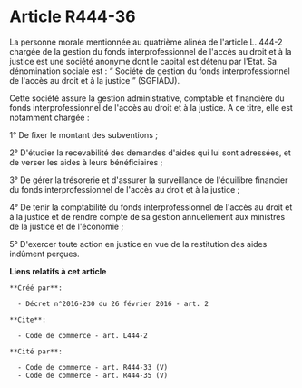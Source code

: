 # Article R444-36

La personne morale mentionnée au quatrième alinéa de l'article L. 444-2 chargée de la gestion du fonds interprofessionnel de
l'accès au droit et à la justice est une société anonyme dont le capital est détenu par l'Etat. Sa dénomination sociale est :
“ Société de gestion du fonds interprofessionnel de l'accès au droit et à la justice ” (SGFIADJ). 

Cette société assure la gestion administrative, comptable et financière du fonds interprofessionnel de l'accès au droit et à
la justice. A ce titre, elle est notamment chargée : 

1° De fixer le montant des subventions ; 

2° D'étudier la recevabilité des demandes d'aides qui lui sont adressées, et de verser les aides à leurs bénéficiaires ; 

3° De gérer la trésorerie et d'assurer la surveillance de l'équilibre financier du fonds interprofessionnel de l'accès au
droit et à la justice ; 

4° De tenir la comptabilité du fonds interprofessionnel de l'accès au droit et à la justice et de rendre compte de sa gestion
annuellement aux ministres de la justice et de l'économie ; 

5° D'exercer toute action en justice en vue de la restitution des aides indûment perçues.

**Liens relatifs à cet article**

	**Créé par**:

	  - Décret n°2016-230 du 26 février 2016 - art. 2

	**Cite**:

	  - Code de commerce - art. L444-2

	**Cité par**:

	  - Code de commerce - art. R444-33 (V)
	  - Code de commerce - art. R444-35 (V)
